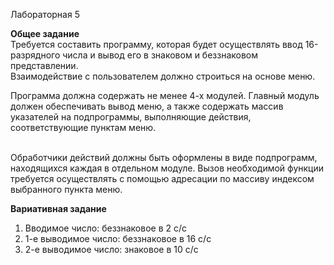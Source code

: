 Лабораторная 5

**Общее задание** <br>
Требуется составить программу, которая будет осуществлять ввод 16-разрядного
числа и вывод его в знаковом и беззнаковом представлении. <br>
Взаимодействие с
пользователем должно строиться на основе меню.<br>

Программа должна содержать не менее 4-х модулей. Главный модуль должен обеспечивать вывод меню, а также содержать массив указателей на подпрограммы, выполняющие действия,
соответствующие пунктам меню.

<br> Обработчики действий должны быть оформлены в
виде подпрограмм, находящихся каждая в отдельном модуле. Вызов необходимой
функции требуется осуществлять с помощью адресации по массиву индексом
выбранного пункта меню.


**Вариативная задание** <br>

1. Вводимое число: беззнаковое в 2 с/с
2. 1-е выводимое число:  беззнаковое в 16 с/с
3. 2-е выводимое число: знаковое в 10 с/с